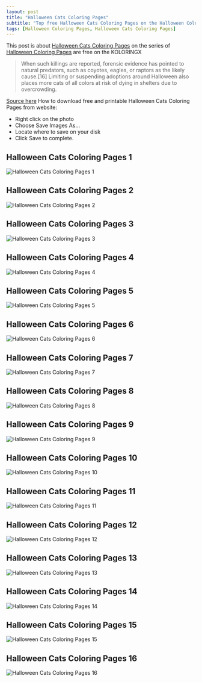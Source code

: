 ```yaml
---
layout: post
title: "Halloween Cats Coloring Pages"
subtitle: "Top free Halloween Cats Coloring Pages on the Halloween Coloring Pages at koloringx.xyz "
tags: [Halloween Coloring Pages, Halloween Cats Coloring Pages]
---
```

This post is about [Halloween Cats Coloring Pages](http://koloringx.xyz/blog/Halloween-Cats-Coloring-Pages) on the series of [Halloween Coloring Pages](http://koloringx.xyz) are free on the KOLORINGX
> When such killings are reported, forensic evidence has pointed to natural predators, such as coyotes, eagles, or raptors as the likely cause.[16] Limiting or suspending adoptions around Halloween also places more cats of all colors at risk of dying in shelters due to overcrowding.

[Source here](https://en.wikipedia.org/wiki/Black_cat)
How to download free and printable Halloween Cats Coloring Pages from website: 
* Right click on the photo
* Choose Save Images As...
* Locate where to save on your disk
* Click Save to complete.
## Halloween Cats Coloring Pages 1
![Halloween Cats Coloring Pages 1](http://koloringx.xyz/Halloween-Coloring-Pages/Halloween-Cats-Coloring-Pages%20(1).png)

<script async src="https://pagead2.googlesyndication.com/pagead/js/adsbygoogle.js"></script> <!-- Koloringx --> 
 <ins class="adsbygoogle"  
   style="display:block"   
  data-ad-client="ca-pub-6753140515841889"   
  data-ad-slot="2585677186"  
   data-ad-format="auto"  
   data-full-width-responsive="true"></ins> 
 <script>  
   (adsbygoogle = window.adsbygoogle || []).push({}); 
 </script>

## Halloween Cats Coloring Pages 2
![Halloween Cats Coloring Pages 2](http://koloringx.xyz/Halloween-Coloring-Pages/Halloween-Cats-Coloring-Pages%20(2).png)
## Halloween Cats Coloring Pages 3
![Halloween Cats Coloring Pages 3](http://koloringx.xyz/Halloween-Coloring-Pages/Halloween-Cats-Coloring-Pages%20(3).png)
## Halloween Cats Coloring Pages 4
![Halloween Cats Coloring Pages 4](http://koloringx.xyz/Halloween-Coloring-Pages/Halloween-Cats-Coloring-Pages%20(4).png)
## Halloween Cats Coloring Pages 5
![Halloween Cats Coloring Pages 5](http://koloringx.xyz/Halloween-Coloring-Pages/Halloween-Cats-Coloring-Pages%20(5).png)

<script async src="https://pagead2.googlesyndication.com/pagead/js/adsbygoogle.js"></script> <!-- Koloringx --> 
 <ins class="adsbygoogle"  
   style="display:block"   
  data-ad-client="ca-pub-6753140515841889"   
  data-ad-slot="2585677186"  
   data-ad-format="auto"  
   data-full-width-responsive="true"></ins> 
 <script>  
   (adsbygoogle = window.adsbygoogle || []).push({}); 
 </script>

## Halloween Cats Coloring Pages 6
![Halloween Cats Coloring Pages 6](http://koloringx.xyz/Halloween-Coloring-Pages/Halloween-Cats-Coloring-Pages%20(6).png)
## Halloween Cats Coloring Pages 7
![Halloween Cats Coloring Pages 7](http://koloringx.xyz/Halloween-Coloring-Pages/Halloween-Cats-Coloring-Pages%20(7).png)
## Halloween Cats Coloring Pages 8
![Halloween Cats Coloring Pages 8](http://koloringx.xyz/Halloween-Coloring-Pages/Halloween-Cats-Coloring-Pages%20(8).png)
## Halloween Cats Coloring Pages 9
![Halloween Cats Coloring Pages 9](http://koloringx.xyz/Halloween-Coloring-Pages/Halloween-Cats-Coloring-Pages%20(9).png)
## Halloween Cats Coloring Pages 10
![Halloween Cats Coloring Pages 10](http://koloringx.xyz/Halloween-Coloring-Pages/Halloween-Cats-Coloring-Pages%20(10).png)

<script async src="https://pagead2.googlesyndication.com/pagead/js/adsbygoogle.js"></script> <!-- Koloringx --> 
 <ins class="adsbygoogle"  
   style="display:block"   
  data-ad-client="ca-pub-6753140515841889"   
  data-ad-slot="2585677186"  
   data-ad-format="auto"  
   data-full-width-responsive="true"></ins> 
 <script>  
   (adsbygoogle = window.adsbygoogle || []).push({}); 
 </script>

## Halloween Cats Coloring Pages 11
![Halloween Cats Coloring Pages 11](http://koloringx.xyz/Halloween-Coloring-Pages/Halloween-Cats-Coloring-Pages%20(11).png)
## Halloween Cats Coloring Pages 12
![Halloween Cats Coloring Pages 12](http://koloringx.xyz/Halloween-Coloring-Pages/Halloween-Cats-Coloring-Pages%20(12).png)
## Halloween Cats Coloring Pages 13
![Halloween Cats Coloring Pages 13](http://koloringx.xyz/Halloween-Coloring-Pages/Halloween-Cats-Coloring-Pages%20(13).png)
## Halloween Cats Coloring Pages 14
![Halloween Cats Coloring Pages 14](http://koloringx.xyz/Halloween-Coloring-Pages/Halloween-Cats-Coloring-Pages%20(14).png)
## Halloween Cats Coloring Pages 15
![Halloween Cats Coloring Pages 15](http://koloringx.xyz/Halloween-Coloring-Pages/Halloween-Cats-Coloring-Pages%20(15).png)

<script async src="https://pagead2.googlesyndication.com/pagead/js/adsbygoogle.js"></script> <!-- Koloringx --> 
 <ins class="adsbygoogle"  
   style="display:block"   
  data-ad-client="ca-pub-6753140515841889"   
  data-ad-slot="2585677186"  
   data-ad-format="auto"  
   data-full-width-responsive="true"></ins> 
 <script>  
   (adsbygoogle = window.adsbygoogle || []).push({}); 
 </script>

## Halloween Cats Coloring Pages 16
![Halloween Cats Coloring Pages 16](http://koloringx.xyz/Halloween-Coloring-Pages/Halloween-Cats-Coloring-Pages%20(16).png)
